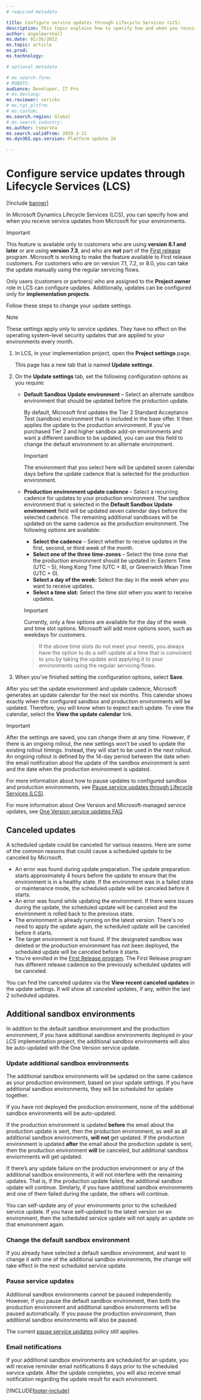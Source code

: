 ```yaml
---
# required metadata

title: Configure service updates through Lifecycle Services (LCS)
description: This topic explains how to specify how and when you receive service updates for your environments.
author: angelmarshall
ms.date: 01/26/2022
ms.topic: article
ms.prod: 
ms.technology: 

# optional metadata

# ms.search.form: 
# ROBOTS: 
audience: Developer, IT Pro
# ms.devlang: 
ms.reviewer: sericks
# ms.tgt_pltfrm: 
# ms.custom: 
ms.search.region: Global
# ms.search.industry: 
ms.author: tsmarsha
ms.search.validFrom: 2019-3-31 
ms.dyn365.ops.version: Platform update 24 

---
```


# Configure service updates through Lifecycle Services (LCS)

[!include [banner](../includes/banner.md)]

In Microsoft Dynamics Lifecycle Services (LCS), you can specify how and when you receive service updates from Microsoft for your environments.

> [!IMPORTANT]
> This feature is available only to customers who are using **version 8.1 and later** or are using **version 7.3**, and who are **not** part of the [First release](../../fin-ops/get-started/public-preview-releases.md) program. Microsoft is working to make the feature available to First release customers. For customers who are on version 7.1, 7.2, or 8.0, you can take the update manually using the regular servicing flows.

Only users (customers or partners) who are assigned to the **Project owner** role in LCS can configure updates. Additionally, updates can be configured only for **implementation projects**.

Follow these steps to change your update settings.

> [!NOTE]
> These settings apply only to service updates. They have no effect on the operating system–level security updates that are applied to your environments every month.

1. In LCS, in your implementation project, open the **Project settings** page.

    This page has a new tab that is named **Update settings**.

2. On the **Update settings** tab, set the following configuration options as you require:

    - **Default Sandbox Update environment** – Select an alternate sandbox environment that should be updated before the production update.

        By default, Microsoft first updates the Tier 2 Standard Acceptance Test (sandbox) environment that is included in the base offer. It then applies the update to the production environment. If you've purchased Tier 2 and higher sandbox add-on environments and want a different sandbox to be updated, you can use this field to change the default environment to an alternate environment.

        > [!IMPORTANT]
        > The environment that you select here will be updated seven calendar days before the update cadence that is selected for the production environment.

    - **Production environment update cadence** – Select a recurring cadence for updates to your production environment. The sandbox environment that is selected in the **Default Sandbox Update environment** field will be updated seven calendar days before the selected cadence. The remaining additional sandboxes will be updated on the same cadence as the production environment. The following options are available:

        - **Select the cadence** – Select whether to receive updates in the first, second, or third week of the month.
        - **Select one of the three time-zones** – Select the time zone that the production environment should be updated in: Eastern Time (UTC – 5), Hong Kong Time (UTC + 8), or Greenwich Mean Time (UTC + 0).
        - **Select a day of the week:** Select the day in the week when you want to receive updates.
        - **Select a time slot:** Select the time slot when you want to receive updates.

        > [!IMPORTANT]
        > Currently, only a few options are available for the day of the week and time slot options. Microsoft will add more options soon, such as weekdays for customers.
        
        > If the above time slots do not meet your needs, you always have the option to do a self-update at a time that is convinient to you by taking the update and applying it to your environments using the regular servicing flows.

 3. When you've finished setting the configuration options, select **Save**.
 
After you set the update environment and update cadence, Microsoft generates an update calendar for the next six months. This calendar shows exactly when the configured sandbox and production environments will be updated. Therefore, you will know when to expect each update. To view the calendar, select the **View the update calendar** link.

> [!IMPORTANT]
> After the settings are saved, you can change them at any time. However, if there is an ongoing rollout, the new settings won't be used to update the existing rollout timings. Instead, they will start to be used in the next rollout. An ongoing rollout is defined by the 14-day period between the date when the email notification about the update of the sandbox environment is sent and the date when the production environment is updated.

For more information about how to pause updates to configured sandbox and production environments, see [Pause service updates through Lifecycle Services (LCS)](pause-service-updates.md).

For more information about One Version and Microsoft-managed service updates, see [One Version service updates FAQ](../../fin-ops/get-started/one-version.md).

## Canceled updates
A scheduled update could be canceled for various reasons. Here are some of the common reasons that could cause a scheduled update to be canceled by Microsoft. 
- An error was found during update preparation. The update preparation starts approximately 4 hours before the update to ensure that the environment is in a healthy state. If the environment was in a failed state or maintenance mode, the scheduled update will be canceled before it starts.    
- An error was found while updating the environment. If there were issues during the update, the scheduled update will be canceled and the environment is rolled back to the previous state.  
- The environment is already running on the latest version.  There's no need to apply the update again, the scheduled update will be canceled before it starts. 
- The target environment is not found. If the designated sandbox was deleted or the production environment has not been deployed, the scheduled update will be canceled before it starts.
- You’re enrolled in the [First Release program](https://experience.dynamics.com).  The First Release program has different release cadence so the previously scheduled updates will be canceled. 

You can find the canceled updates via the **View recent canceled updates** in the update settings. It will show all canceled updates, if any, within the last 2 scheduled updates.

## Additional sandbox environments
In addition to the default sandbox environment and the production environment, if you have additional sandbox environments deployed in your LCS implementation project, the additional sandbox environments will also be auto-updated with the One Version service update. 

### Update additional sandbox environments
The additional sandbox environments will be updated on the same cadence as your production environment, based on your update settings. If you have additional sandbox environments, they will be scheduled for update together.

If you have not deployed the production environment, none of the additional sandbox environments will be auto-updated.

If the production environment is updated **before** the email about the production update is sent, then the production environment, as well as all additional sandbox environments, **will not** get updated. If the production environment is updated **after** the email about the production update is sent, then the production environment **will** be canceled, but additional sandbox enviornments will get updated.

If there’s any update failure on the production environment or any of the additional sandbox environments, it will not interfere with the remaining updates. That is, if the production update failed, the additional sandbox update will continue. Similarly, if you have additional sandbox environments and one of them failed during the update, the others will continue.

You can self-update any of your environments prior to the scheduled service update. If you have self-updated to the latest version on an environment, then the scheduled service update will not apply an update on that environment again.

### Change the default sandbox environment
If you already have selected a default sandbox environment, and want to change it with one of the additional sandbox environments, the change will take effect in the next scheduled service update.

### Pause service updates
Additional sandbox environments cannot be paused independently. However, if you pause the default sandbox environment, then both the production environment and additional sandbox environments will be paused automatically. If you pause the production environment, then additional sandbox environments will also be paused.

The current [pause service updates](pause-service-updates.md) policy still applies.

### Email notifications 
If your additional sandbox environments are scheduled for an update, you will receive reminder email notifications 6 days prior to the scheduled service update.
After the update completes, you will also receive email notification regarding the update result for each environment.

[!INCLUDE[footer-include](../../../includes/footer-banner.md)]
